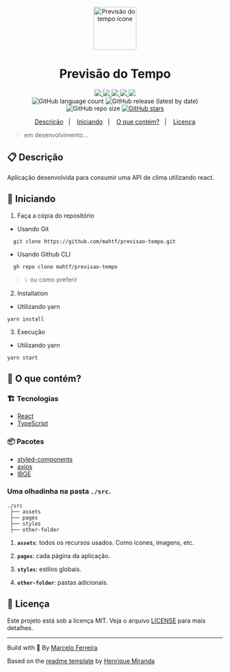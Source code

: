 <p align="center">
  <img alt="Previsão do tempo ícone" src="./src/assets/icon.png" width="100"/>
</p>
<h1 align="center">
  Previsão do Tempo
</h1>

<!-- Badges -->
<p align="center">
  <!-- if your  -->
  <a href="https://github.com/mahtf/previsao-tempo/graphs/commit-activity" alt="Maintenance">
    <img src="https://img.shields.io/badge/Maintained%3F-yes-1EAE72.svg" />
  </a>

  <!-- if your app is a website -->
  <a href="https://mahtf-previsaotempo.netlify.app/" alt="Website de Previsão do Tempo">
    <img src="https://img.shields.io/website-up-down-1EAE72-red/https://mahtf-previsaotempo.netlify.app/" />
  </a>

  <!-- License -->
  <a href="./LICENSE" alt="License: MIT">
    <img src="https://img.shields.io/badge/License-MIT-1EAE72.svg" />
  </a>

  <!-- codefactor -->
  <a href="https://www.codefactor.io/repository/github/mahtf/previsao-tempo" alt="CodeFactor">
    <img src="https://www.codefactor.io/repository/github/mahtf/previsao-tempo/badge" />
  </a>

  <!-- if your app is a website deployed on Netlify -->
  <a href="https://app.netlify.com/sites/mahtf-previsaotempo/deploys" alt="Netlify Status">
    <img src="https://api.netlify.com/api/v1/badges/d8a91cef-7e8c-447d-b1fe-751860e418c5
/deploy-status" />
  </a>

  <br/>

  <img alt="GitHub language count" src="https://img.shields.io/github/languages/count/mahtf/previsao-tempo?color=blue">

  <!-- version -->
  <img alt="GitHub release (latest by date)" src="https://img.shields.io/github/v/release/mahtf/previsao-tempo">

  <!-- GitHub repo size -->
  <img alt="GitHub repo size" src="https://img.shields.io/github/repo-size/mahtf/previsao-tempo">

  <!-- Social -->  
  <a href="https://github.com/mahtf/previsao-tempo/stargazers">
    <img alt="GitHub stars" src="https://img.shields.io/github/stars/mahtf/previsao-tempo?style=social">
  </a>

  <!-- more badges here -> https://gist.github.com/tterb/982ae14a9307b80117dbf49f624ce0e8 -->
</p>

<!-- summary -->
<p align="center">
  <a href="#clipboard-descrição">Descrição</a>&nbsp;&nbsp;&nbsp;|&nbsp;&nbsp;&nbsp;
  <a href="#rocket-iniciando">Iniciando</a>&nbsp;&nbsp;&nbsp;|&nbsp;&nbsp;&nbsp;
  <a href="#-o-que-contem">O que contém?</a>&nbsp;&nbsp;&nbsp;|&nbsp;&nbsp;&nbsp;
  <a href="#memo-licença">Licença</a>
</p>

> em desenvolvimento...

## :clipboard: Descrição
Aplicação desenvolvida para consumir uma API de clima utilizando react.

## :rocket: Iniciando

1. Faça a cópia do repositório

  - Usando Git
```shell
  git clone https://github.com/mahtf/previsao-tempo.git
```
  - Usando Github CLI
```shell
  gh repo clone mahtf/previsao-tempo
```
  > :bulb: ou como preferir

2. Installation
- Utilizando yarn
```shell 
yarn install
```

3. Execução
- Utilizando yarn
```shell 
yarn start
```


## 🧐 O que contém?

### :building_construction: Tecnologias
- [React](https://pt-br.reactjs.org)
- [TypeScript](https://www.typescriptlang.org)


### :package: Pacotes
- [styled-components](https://styled-components.com)
- [axios](https://github.com/axios/axios)
- [IBGE](https://servicodados.ibge.gov.br/api/docs/localidades?versao=1)

### Uma olhadinha na pasta `./src`.

    ./src
     ├── assets
     ├── pages
     ├── styles
     ├── other-folder

1.  **`assets`**: todos os recursos usados. Como ícones, imagens, etc.

2.  **`pages`**: cada página da aplicação.

3.  **`styles`**: estilos globais.
   
4.  **`other-folder`**: pastas adicionais.

## :memo: Licença

Este projeto está sob a licença MIT. Veja o arquivo [LICENSE](LICENSE) para mais detalhes.

---

Build with 💙 By [Marcelo Ferreira](https://github.com/MahTF)

Based on the [readme template](https://gist.github.com/henry-ns/a00234378353d9ca43e1bfe043202192) by [Henrique Miranda](http://thehenry.dev/)